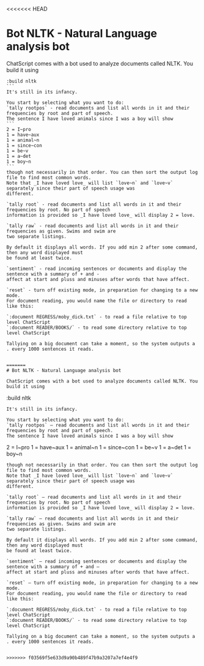 <<<<<<< HEAD
# Bot NLTK - Natural Language analysis bot

ChatScript comes with a bot used to analyze documents called NLTK. You build it using 
````
:build nltk
``` 
It's still in its infancy.

You start by selecting what you want to do:
`tally rootpos` - read documents and list all words in it and their frequencies by root and part of speech.
The sentence I have loved animals since I was a boy will show
```
2 = I~pro
1 = have~aux
1 = animal~n
1 = since~con
1 = be~v
1 = a~det
1 = boy~n
```
though not necessarily in that order. You can then sort the output log file to find most common words.
Note that _I have loved love_ will list `love~n` and `love~v` separately since their part of speech usage was
different.

`tally root` - read documents and list all words in it and their frequencies by root. No part of speech
information is provided so _I have loved love_ will display 2 = love.

`tally raw` - read documents and list all words in it and their frequencies as given. Swims and swim are
two separate listings.

By default it displays all words. If you add min 2 after some command, then any word displayed must
be found at least twice.

`sentiment` - read incoming sentences or documents and display the sentence with a summary of + and -
affect at start and pluss and minuses after words that have affect.

`reset` - turn off existing mode, in preparation for changing to a new mode.
For document reading, you would name the file or directory to read like this:

`:document REGRESS/moby_dick.txt` - to read a file relative to top level ChatScript
`:document READER/BOOKS/` - to read some directory relative to top level ChatScript

Tallying on a big document can take a moment, so the system outputs a . every 1000 sentences it reads.


=======
# Bot NLTK - Natural Language analysis bot

ChatScript comes with a bot used to analyze documents called NLTK. You build it using 
````
:build nltk
``` 
It's still in its infancy.

You start by selecting what you want to do:
`tally rootpos` – read documents and list all words in it and their frequencies by root and part of speech.
The sentence I have loved animals since I was a boy will show
```
2 = I~pro
1 = have~aux
1 = animal~n
1 = since~con
1 = be~v
1 = a~det
1 = boy~n
```
though not necessarily in that order. You can then sort the output log file to find most common words.
Note that _I have loved love_ will list `love~n` and `love~v` separately since their part of speech usage was
different.

`tally root` – read documents and list all words in it and their frequencies by root. No part of speech
information is provided so _I have loved love_ will display 2 = love.

`tally raw` – read documents and list all words in it and their frequencies as given. Swims and swim are
two separate listings.

By default it displays all words. If you add min 2 after some command, then any word displayed must
be found at least twice.

`sentiment` – read incoming sentences or documents and display the sentence with a summary of + and –
affect at start and pluss and minuses after words that have affect.

`reset` – turn off existing mode, in preparation for changing to a new mode.
For document reading, you would name the file or directory to read like this:

`:document REGRESS/moby_dick.txt` - to read a file relative to top level ChatScript
`:document READER/BOOKS/` - to read some directory relative to top level ChatScript

Tallying on a big document can take a moment, so the system outputs a . every 1000 sentences it reads.


>>>>>>> f03569f5e633d9a90b489f47b9a3207a7ef4e4f9
